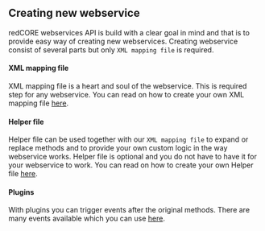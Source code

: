 ## Creating new webservice

redCORE webservices API is build with a clear goal in mind and that is to provide easy way of creating new webservices. 
Creating webservice consist of several parts but only `XML mapping file` is required.

#### XML mapping file

XML mapping file is a heart and soul of the webservice. This is required step for any webservice. 
You can read on how to create your own XML mapping file [here](chapters/webservices/xml_file.md).

#### Helper file

Helper file can be used together with our `XML mapping file` to expand or replace methods and to provide your own custom logic in the way webservice works. 
Helper file is optional and you do not have to have it for your webservice to work. 
You can read on how to create your own Helper file [here](chapters/webservices/helper_file.md).

#### Plugins

With plugins you can trigger events after the original methods. 
There are many events available which you can use [here](chapters/webservices/plugin_methods.md).








